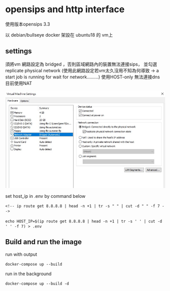 # opensips and http interface 

使用版本opensips 3.3

以 debian/bullseye docker 架設在 ubuntu18 的 vm上





## settings

須將vm 網路設定為 bridged ，否則區域網路內的裝置無法連接sips， 並勾選 replicate physical network
(使用此網路設定若vm太久沒用不知為何導致 -> a start job is running for wait for network.........)
使用HOST-only 無法連接dns
目前使用NAT

![plot](./images/vm.jpg)



set host_ip in .env by command below

    <!-- ip route get 8.8.8.8 | head -n +1 | tr -s " " | cut -d " " -f 7 -->

    echo HOST_IP=$(ip route get 8.8.8.8 | head -n +1 | tr -s ' ' | cut -d ' ' -f 7) > .env


## Build and run the image






run with output

    docker-compose up --build


run in the background

    docker-compose up --build -d






